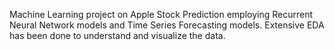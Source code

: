 Machine Learning project on Apple Stock Prediction employing Recurrent Neural Network models and Time Series Forecasting models. Extensive EDA has been done to understand and visualize the data.
